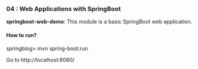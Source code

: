### 04 : Web Applications with SpringBoot

**springboot-web-demo**: This module is a basic SpringBoot web application.

#### How to run?

springblog> mvn spring-boot:run

Go to http://localhost:8080/
